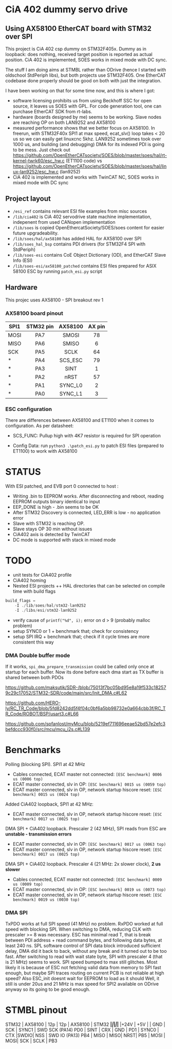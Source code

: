 # CiA 402 dummy servo drive

## Using AX58100 EtherCAT board with STM32 over SPI

This project is CiA 402 csp dummy on STM32F405x. Dummy as in loopback: does nothing, received target position is reported as actual position. CiA 402 is implemented, SOES works in mixed mode with DC sync.

The stuff I am doing aims at STMBL rather than ODrive (hence I started with oldschool StdPeriph libs), but both projects use STM32F405. One EtherCAT codebase done properly should be good on both with just the integration.

I have been working on that for some time now, and this is where I got:
- software licensing prohibits us from using Beckhoff SSC for open source, it leaves us SOES with GPL. For code generation tool, one can purchase EtherCAT SDK from rt-labs.
- hardware (boards designed by me) seems to be working. Slave nodes are reaching OP on both LAN9252 and AX58100
- measured performance shows that we better focus on AX58100. In freerun, with STM32F40x SPI1 at max speed, ecat_slv() loop takes < 20 us so we can easily get linuxcnc 5khz. LAN9252 sometimes took over 1000 us, and building (and debugging) DMA for its indexed PDI is going to be mess. 
Just check out https://github.com/OpenEtherCATsociety/SOES/blob/master/soes/hal/rt-kernel-twrk60/esc_hw.c (ET1100 code) vs https://github.com/OpenEtherCATsociety/SOES/blob/master/soes/hal/linux-lan9252/esc_hw.c (lan9252)
- CiA 402 is implemented and works with TwinCAT NC, SOES works in mixed mode with DC sync

## Project layout 

- `/esi_ref` contains relevant ESI file examples from misc sources
- `/lib/cia402` is CiA 402 servodrive state machine implementation, indepenent from used CANopen implementation
- `/lib/soes` is copied OpenEthercatSociety/SOES/soes content for easier future upgradeability.
- `/lib/soes/hal/ax58100` has added HAL for AX58100 over SPI
- `/lib/soes_hal_bsp` contains PDI drivers (for STM32F4 SPI with StdPeriph)
- `/lib/soes-esi` contains CoE Object Dictionary (OD), and EtherCAT Slave Info (ESI)
- `/lib/soes-esi/ax58100_patched` contains ESI files prepared for ASIX 58100 ESC by running `patch_esi.py` script


## Hardware

This projec uses AX58100 - SPI breakout rev 1

### AX58100 board pinout

| SPI1 | STM32 pin | AX58100 | AX pin | 
| ---- |:---------:|:-------:|:------:|
| MOSI |  PA7      | SMOSI   |   78   |
| MISO |  PA6      | SMISO   |   6    |
| SCK  |  PA5      | SCLK    |   64   |
| *    |  PA4      | SCS_ESC |   79   |
| *    |  PA3      | SINT    |   1    |
| *    |  PA2      | nRST    |   57   |
| *    |  PA1      | SYNC_L0 |   2    |
| *    |  PA0      | SYNC_L1 |   3    |

### ESC configuration

There are differences between AX58100 and ET1100 when it comes to configuration. As per datasheet:

- SCS_FUNC: Pullup high with 4K7 resistor is required for SPI operation

- Config Data: run `python3 .\patch_esi.py` to patch ESI files (prepared to ET1100) to work with AX58100


# STATUS

With ESI patched, and EVB port 0 connected to host :

- Writing .bin to EEPROM works. After disconnecting and reboot, reading EEPROM outputs binary identical to input
- EEP_DONE is high - .bin seems to be OK
- After STM32 Discovery is connected, LED_ERR is low - no application error
- Slave with STM32 is reaching OP.
- Slave stays OP 30 min without issues
- CiA402 axis is detected by TwinCAT
- DC mode is supported with stack in mixed mode


# TODO

- unit tests for CiA402 profile
- CiA402 homing
- Nested ESI projects ++ HAL directories that can be selected on compile time with build flags
```c
build_flags = 
    -I ./lib/soes/hal/stm32-lan9252
    -I ./libs/esi/stm32-lan9252
```
- verify cause of `printf("%d", i);` error on d > 9 (probably malloc problem)
- setup SYNC0 or 1 + benchmark that; check for consistency
- setup SPI IRQ + benchmark that; check if it cycle times are more consistent this way


### DMA Double buffer mode

If it works, `spi_dma_prepare_transmission` could be called only once at startup for each buffer. Now its done before each dma start as TX buffer is shared between both PDOs

https://github.com/maksutik/SDR-/blob/75013f7bc05bd95e8a19f533c182579c29c17052/STM32-SDR/code/main/src/Init_DMA.c#L62

https://github.com/HERO-ly/RC_TR_Code/blob/5fd8242dd5f4f04c0bf6a5bb98732e0a664cbb3f/RC_TR_Code/ROBOT/BSP/usart3.c#L66

https://github.com/spfanlost/myMcu/blob/5219ef711696eeae52bd57e2efc3befdccc930f0/src/mcu/mcu_i2s.c#L139


# Benchmarks

Polling (blocking SPI). SPI1 at 42 MHz

- Cables connected, ECAT master not connected: `[ESC benchmark] 0006 us (0006 top)`
- ECAT master connected, slv in OP: `[ESC benchmark] 0015 us (0059 top)`
- ECAT master connected, slv in OP, network startup hiscore reset: `[ESC benchmark] 0015 us (0024 top)`

Added CiA402 loopback, SPI1 at 42 MHz:

- ECAT master connected, slv in OP, network startup hiscore reset: `[ESC benchmark] 0017 us (0025 top)`

DMA SPI + CiA402 loopback. Prescaler 2 (42 MHz), SPI reads from ESC are **unstable - transmission errors**

- ECAT master connected, slv in OP: `[ESC benchmark] 0017 us (0063 top)`
- ECAT master connected, slv in OP, network startup hiscore reset: `[ESC benchmark] 0017 us (0025 top)`

DMA SPI + CiA402 loopback. Prescaler 4 (21 MHz: 2x slower clock), **2 us slower**

- Cables connected, ECAT master not connected: `[ESC benchmark] 0009 us (0009 top)`
- ECAT master connected, slv in OP: `[ESC benchmark] 0019 us (0073 top)`
- ECAT master connected, slv in OP, network startup hiscore reset: `[ESC benchmark] 0019 us (0030 top)`

### DMA SPI

TxPDO works at full SPI speed (41 MHz) no problem. RxPDO worked at full speed with blocking SPI. 
When switching to DMA, reducing CLK with prescaler >= 8 was necessary. ESC has minimal read T, that is break between PDI address + read command bytes, and following data bytes, at least 240 ns. SPL software control of SPI data block introduced sufficient delay, DMA did it back to back, without any break and it turned out to be too fast.
After switching to read with wait state byte, SPI with prescaler 4 (that is 21 MHz) seems to work. SPI speed bumped to max still glitches. Most likely it is because of ESC not fetching valid data from memory to SPI fast enough, but maybe SPI traces routing on current PCB is not reliable at high speed? Also ESC_init doesnt wait for EEPROM to load as it should 
Well, it still is under 20us and 21 MHz is max speed for SPI2 available on ODrive anyway so its going to be good enough.

# STMBL pinout

STM32 | AX58100 | 12p | 12p | AX58100 | STM32 
______|_________|_____|_____|_________|______
                |+24V | +5V |
                | GND | SCK | SYNC1   | SWD SCK (PA14)
 PD0  |  SINT   | CRX | GND |
 PD1  |  SYNC0  | CTX |SWDIO| NSS     | SWD IO (PA13)
 PB4  |  MISO   | MISO| NRST|
 PB5  |  MOSI   | MOSI| SCK | SCLK    | PB3

